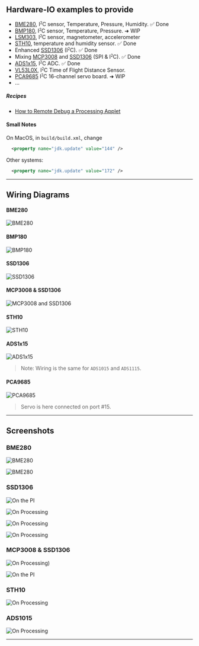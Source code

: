## Hardware-IO examples to provide

- [BME280](https://www.adafruit.com/product/2652), I<small><sup>2</sup></small>C sensor, Temperature, Pressure, Humidity. &#9989; Done
- [BMP180](https://www.adafruit.com/product/1603), I<small><sup>2</sup></small>C sensor, Temperature, Pressure.  &#10140; WIP
- [LSM303](https://www.adafruit.com/product/1120), I<small><sup>2</sup></small>C sensor, magnetometer, accelerometer
- [STH10](https://www.adafruit.com/product/1298), temperature and humidity sensor. &#9989; Done
- Enhanced [SSD1306](https://www.adafruit.com/product/3527) (I<small><sup>2</sup></small>C). &#9989; Done
- Mixing [MCP3008](https://www.adafruit.com/product/856) and [SSD1306](https://www.adafruit.com/product/3527) (SPI & I<small><sup>2</sup></small>C). &#9989; Done
- [ADS1x15](https://www.adafruit.com/product/1083), I<small><sup>2</sup></small>C ADC. &#9989; Done
- [VL53L0X](https://www.adafruit.com/product/3317), I<small><sup>2</sup></small>C Time of Flight Distance Sensor.
- [PCA9685](https://www.adafruit.com/product/815)  I<small><sup>2</sup></small>C 16-channel servo board.  &#10140; WIP
- ...

##### Recipes
- [How to Remote Debug a Processing Applet](./remote.debug/RemoteDebug.md)

#### Small Notes
On MacOS, in `build/build.xml`, change
```xml
  <property name="jdk.update" value="144" />
```
Other systems:
```xml
  <property name="jdk.update" value="172" />
```

---

## Wiring Diagrams
#### BME280
![BME280](./I2CBME280/setup.png)

#### BMP180
![BMP180](./I2CBMP180/setup.png)

#### SSD1306
![SSD1306](../SampleApps/I2CSSD1306/RPi.SSD1306_bb.png)

#### MCP3008 & SSD1306
![MCP3008 and SSD1306](../SampleApps/I2CandSPI/RPi.SSD1306.MCP3008_bb.png)

#### STH10
![STH10](./GPIOSTH10/setup.png)

#### ADS1x15
![ADS1x15](./I2CADS1x15/setup.png)

> Note: Wiring is the same for `ADS1015` and `ADS1115`.

#### PCA9685
![PCA9685](./I2CPCA9685/setup.png)

> Servo is here connected on port #15. 
---

## Screenshots
### BME280
![BME280](../SampleApps/I2CBME280/rpi.snapshot.png)

![BME280](../SampleApps/I2CBME280_UI/analog.png)

### SSD1306
![On the PI](../SampleApps/I2CSSD1306/rpi.ssd1306.jpg)

![On Processing](../SampleApps/I2CSSD1306/screenshot.01.png)

![On Processing](../SampleApps/I2CSSD1306/screenshot.02.png)

![On Processing](../SampleApps/I2CSSD1306/screenshot.03.png)

### MCP3008 & SSD1306
![On Processing](../SampleApps/I2CandSPI/RPi.desktop.I2C.SPI.png))

![On the PI](../SampleApps/I2CandSPI/Rpi.SPI.I2C.jpg)

### STH10
![On Processing](../SampleApps/GPIOSTH10/sth10.at.work.png)

### ADS1015
![On Processing](../SampleApps/I2CADS1x15/Potentiometer.png)


---
